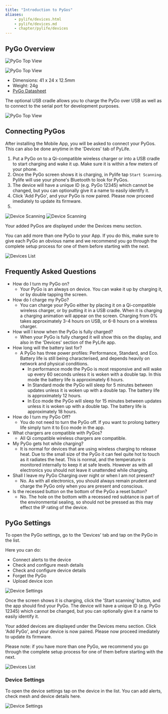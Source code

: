 ```yaml
---
title: "Introduction to PyGos"
aliases:
    - pylife/devices.html
    - pylife/devices.md
    - chapter/pylife/devices
---
```


## PyGo Overview

![PyGo Top View](/gitbook/assets/pylife/devices/thumbnail_PyGoTopView.png)

![PyGo Top View](/gitbook/assets/pylife/devices/thumbnail_PyGoBottomView.png)

  * Dimensions: 41 x 24 x 12.5mm
  * Weight: 24g
  * [PyGo Datasheet](/gitbook/assets/pylife/devices/Pycom_001_Specsheets_PYGO_v1.pdf)

The optional USB cradle allows you to charge the PyGo over USB as well as to connect to the serial port for development purposes.


![PyGo Top View](/gitbook/assets/pylife/devices/thumbnail_PyGoChargeCradle.png)


## Connecting PyGos
After installing the Mobile App, you will be asked to connect your PyGos. 
This can also be done anytime in the 'Devices' tab of PyLife.

1) Put a PyGo on to a Qi-compatible wireless charger or into a USB cradle to start charging and wake it up. Make sure it is within a few meters of your phone.
2) Once the PyGo screen shows it is charging, in Pylife tap `Start Scanning`. Pylife will use your phone's Bluetooth to look for PyGos. 
3) The device will have a unique ID (e.g. PyGo 12345) which cannot be changed, but you can optionally give it a name to easily identify it.
4) Click 'Add PyGo', and your PyGo is now paired. Please now proceed imediately to update its firmware.
5) 
![Device Scanning](/gitbook/assets/pylife/devices/device_scanning.png)
![Device Scanning](/gitbook/assets/pylife/devices/device_active_scan.png)

Your added PyGos are displayed under the Devices menu section.

You can add more than one PyGo to your App. If you do this, make sure to give each PyGo an obvious name and we recommend you go through the complete setup process for one of them before starting with the next.


![Devices List](/gitbook/assets/pylife/devices/devices_list.png)

## Frequently Asked Questions
  * How do I turn my PyGo on?
    * Your PyGo is an always on device. You can wake it up by charging it, or by double tapping the screen. 
  * How do I charge my PyGo?
    * You can charge your PyGo either by placing it on a Qi-compatible wireless charger, or by putting it in a USB cradle. When it is charging a charging animation will appear on the screen. Charging from 0% takes approximately 3-4 hours on USB, or 6-8 hours on a wireless charger.
  * How will I know when the PyGo is fully charged?
    * When your PyGo is fully charged it will show this on the display, and also in the 'Devices' section of the PyLife app.
  * How long will the battery last for?
    * A PyGo has three power profiles: Performance, Standard, and Eco. Battery life is still being characterised, and depends heavily on network and physical conditions.
      * In performance mode the PyGo is most responsive and will wake up every 60 seconds unless it is woken with a double tap. In this mode the battery life is approximately 6 hours.
      * In Standard mode the PyGo will sleep for 5 minutes between updates unless it is woken up with a double tap. The battery life is approximately 12 hours.
      * In Eco mode the PyGo will sleep for 15 minutes between updates unless it is woken up with a double tap. The battery life is approximately 18 hours.
  * How do I turn my PyGo Off?
    * You do not need to turn the PyGo off. If you want to prolong battery life simply turn it to Eco mode in the app.
  * What chargers are compatible with PyGos?
    * All Qi compatible wireless chargers are compatible.
  * My PyGo gets hot while charging?
    * It is normal for devices that are using wireless charging to release heat. Due to the small size of the PyGo it can feel quite hot to touch as it radiates the heat. This is normal, and the temperature is monitored internally to keep it at safe levels. However as with all electronics you should not leave it unattended while charging.
  * Shall I leave my PyGo Charging over night or when I am not present?
    * No. As with all electronics, you should always remain prudent and charge the PyGo only when you are present and conscious.
  * Is the recessed button on the bottom of the PyGo a reset button?
    * No. The hole on the bottom with a recessed red subtance is part of the environmental sealing, so should not be pressed as this may effect the IP rating of the device.


## PyGo Settings

To open the PyGo settings, go to the 'Devices' tab and tap on the PyGo in the list.  

Here you can do:

  * Connect alerts to the device
  * Check and configure mesh details
  * Check and configure device details
  * Forget the PyGo
  * Upload device icon

![Device Settings](/gitbook/assets/pylife/devices/device_settings_with_alert.png)


Once the screen shows it is charging, click the 'Start scanning' button, and the app should find your PyGo. 
The device will have a unique ID (e.g. PyGo 12345) which cannot be changed, but you can optionally give it a name to easily identify it.

Your added devices are displayed under the Devices menu section.
Click 'Add PyGo', and your device is now paired. Please now proceed imediately to update its firmware.

Please note: if you have more than one PyGo, we recommend you go through the complete setup process for one of them before starting with the next.

![Devices List](/gitbook/assets/pylife/devices/devices_list.png)

### Device Settings

To open the device settings tap on the device in the list. You can add alerts, check mesh and device details here.

![Device Settings](/gitbook/assets/pylife/devices/device_settings_with_alert.png)

